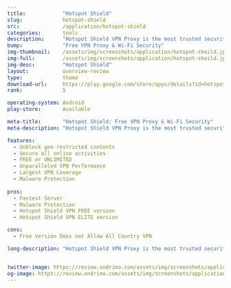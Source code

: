 ```yaml
---
title:            "Hotspot Shield"
slug:             hotspot-shield
src:              /application/hotspot-shield
categories:       tools
description:      "Hotspot Shield VPN Proxy is the most trusted security, privacy and access platform with top performance on speed, stability and security."
bump:             "Free VPN Proxy & Wi-Fi Security"
img-thumbnail:    /assets/img/screenshots/application/hotspot-sheild.jpg
img-full:         /assets/img/screenshots/application/hotspot-sheild.jpg
img-desc:         "Hotspot Shield"
layout:           overview-review
type:             theme
download-url:     https://play.google.com/store/apps/details?id=hotspotshield.android.vpn
rank:             5

operating-system: Android
play-store:       Available

meta-title:       "Hotspot Shield: Free VPN Proxy & Wi-Fi Security"
meta-description: "Hotspot Shield VPN Proxy is the most trusted security with top performance on speed."

features:
  - Unblock geo-restricted contents
  - Secure all online activities
  - FREE or UNLIMITED
  - Unparalleled VPN Performance
  - Largest VPN Coverage
  - Malware Protection
  
pros:
  - Fastest Server
  - Malware Protection
  - Hotspot Shield VPN FREE version 
  - Hotspot Shield VPN ELITE version 

cons:
  - Free Version Does not Allow All Country VPN

long-description: "Hotspot Shield VPN Proxy is the most trusted security, privacy and access platform with top performance on speed, stability and security. Hotspot Shield gives you true online freedom – bypassing geo-restrictions and accessing the world’s content from anywhere, with just one tap. "


twitter-image: https://review.andrimo.com/assets/img/screenshots/application/hotspot-sheild.jpg
og-image: https://review.andrimo.com/assets/img/screenshots/application/hotspot-sheild.jpg
---
```

